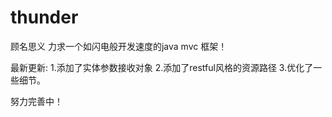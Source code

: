 # thunder

顾名思义 力求一个如闪电般开发速度的java mvc 框架！


  最新更新: 1.添加了实体参数接收对象
           2.添加了restful风格的资源路径
           3.优化了一些细节。
  
努力完善中！
